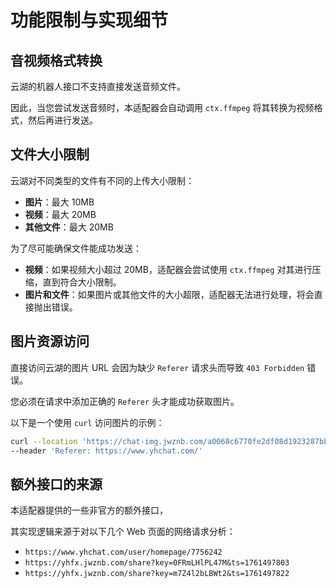 # 功能限制与实现细节

## 音视频格式转换

云湖的机器人接口不支持直接发送音频文件。

因此，当您尝试发送音频时，本适配器会自动调用 `ctx.ffmpeg` 将其转换为视频格式，然后再进行发送。

## 文件大小限制

云湖对不同类型的文件有不同的上传大小限制：

- **图片**：最大 10MB
- **视频**：最大 20MB
- **其他文件**：最大 20MB

为了尽可能确保文件能成功发送：
- **视频**：如果视频大小超过 20MB，适配器会尝试使用 `ctx.ffmpeg` 对其进行压缩，直到符合大小限制。
- **图片和文件**：如果图片或其他文件的大小超限，适配器无法进行处理，将会直接抛出错误。

## 图片资源访问

直接访问云湖的图片 URL 会因为缺少 `Referer` 请求头而导致 `403 Forbidden` 错误。

您必须在请求中添加正确的 `Referer` 头才能成功获取图片。

以下是一个使用 `curl` 访问图片的示例：

```bash
curl --location 'https://chat-img.jwznb.com/a0068c6770fe2df08d1923287bb9cdbf.jpg' \
--header 'Referer: https://www.yhchat.com/'
```

## 额外接口的来源

本适配器提供的一些非官方的额外接口，

其实现逻辑来源于对以下几个 Web 页面的网络请求分析：

- `https://www.yhchat.com/user/homepage/7756242`
- `https://yhfx.jwznb.com/share?key=0FRmLHlPL47M&ts=1761497803`
- `https://yhfx.jwznb.com/share?key=m7Z4l2bLBWt2&ts=1761497822`
